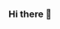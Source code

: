 ### Hi there 👋

<!--
**budaLi/budaLi** is a ✨ _special_ ✨ repository because its `README.md` (this file) appears on your GitHub profile.

不搭不搭么么哒
Here are some ideas to get you started:

- 🔭不搭不搭么么哒
- 🌱 ![image](https://github.com/budaLi/budaLi/blob/master/image.png)
- 👯 I’m looking to collaborate on ...
- 🤔 I’m looking for help with ...
- 💬 Ask me about ...
- 📫 How to reach me: ...
- 😄 Pronouns: ...
- ⚡ Fun fact: ...
-->
